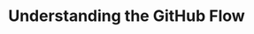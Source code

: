 ---
layout: module
title: Understanding the GitHub Flow
pre-requisites: COLL-02_Using-issues
learning-objective: Describe the collaborative workflow enabled by GitHub.
screens:
  - video-slide:
      title: Understanding the GitHub Flow
      video: https://www.youtube.com/watch?v=r5C6yXNaSGo
      video-script:
        - do: Show the GitHub flow at https://guides.github.com/introduction/flow/
          say: The GitHub flow is a lightweight workflow that allows you to experiment with new ideas safely, without fear of compromising a project.
        - do: Highlight the master icon
          say: Branching is a key concept you will need to understand. Everything in GitHub lives on a branch. By convention, the "blessed" or "canonical" version of your project lives on a branch called `master`.
        - do: Show the branch icon
          say: When you are ready to experiment with a new feature or fix an issue, you create a new branch of the project. The branch will look exactly like `master` at first, but any changes you make will only be reflected in your branch. Such a new branch is often called a "feature" branch, and you should give yours a descriptive name.
        - do: Highlight the commit icons
          say: When you make changes to the files within the project, you will commit your changes to the feature branch.
        - do: Highlight the pull request icon
          say: When you are ready to start a discussion about your changes, you will open a pull request. A pull request doesn't need to be a perfect work of art - it is meant to be a starting point that will be further refined and polished through the efforts of the project team.
        - do: Highlight the merge icon
          say: When the changes contained in the pull request are approved, the feature branch is merged onto the master branch. In the next section, you will learn how to put this GitHub workflow into practice.
      production-notes:
additional-labs:
additional-questions:
resources:
  - title: Understanding the GitHub Flow
    url: https://guides.github.com/introduction/flow/

---